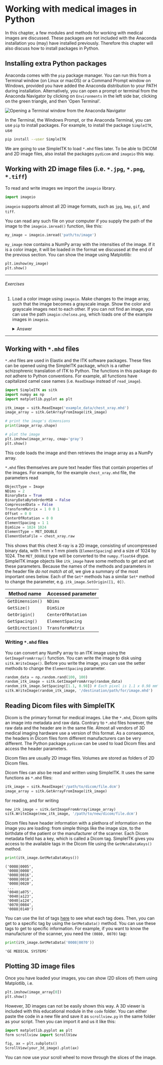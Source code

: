 # Working with medical images in Python

In this chapter, a few modules and methods for working with medical images are
discussed. These packages are not included with the Anaconda installation you
(may) have installed previously. Therefore this chapter will also discuss how to install packages in Python.


## Installing extra Python packages

Anaconda comes with the `pip` package manager. You can run this from a Terminal window (on Linux or macOS) or a Command Prompt window on Windows, provided you have added the Anaconda distribution to your PATH during installation. Alternatively, you can open a prompt or terminal from the Anaconda Navigator by clicking on `Environments` in the left side bar, clicking on the green triangle, and then 'Open Terminal'.

![Opening a Terminal window from the Anaconda Navigator](figures/anaconda_install_pip.png)

In the Terminal, the Windows Prompt, or the Anaconda Terminal, you can use `pip` to install packages. For example, to install the package `SimpleITK`, use

```bash
pip install --user SimpleITK
```

We are going to use SimpleITK to load `*.mhd` files later. To be able to DICOM and 2D image files, also install the packages `pydicom` and `imageio` this way. 


## Working with 2D image files (i.e. `*.jpg`, `*.png`, `*.tiff`)

To read and write images we import the `imageio` library. 

```python
import imageio
```

`imageio` supports almost all 2D image formats, such as `jpg`, `bmp`, `gif`, and `tiff`.

You can read any such file on your computer if you supply the path of the image to the `imageio.imread()` function, like this:

```python
my_image = imageio.imread('path/to/image')
```

`my_image` now contains a NumPy array with the intensities of the image. If it is a color image, it will be loaded in the format we discussed at the end of the previous section. You can show the image using Matplotlib:

```python
plt.imshow(my_image)
plt.show()
```


---

###### Exercises

1. Load a color image using `imageio`. Make changes to the image array, such that the image becomes a grayscale image. Show the color and grayscale images next to each other. If you can not find an image, you can use the path `imagio:chelsea.png`, which loads one of the example images in `imageio`. 
    
    <details><summary>Answer</summary><p>

    ```python
    color_image = imageio.imread('imageio:chelsea.png')
    grayscale_image = np.mean(color_image, axis=2)
    fig, ax = plt.subplots(1, 2)
    ax[0].imshow(color_image)
    ax[1].imshow(grayscale_image, cmap='gray')  # If you do not use the gray color map, Matplotlib will use its default color map.
    plt.show()
    ```

    </p></details> 

---


## Working with `*.mhd` files

`*.mhd` files are used in Elastix and the ITK software packages. These files can 
be opened using the SimpleITK package, which is a rather schizophrenic translation of
ITK to Python. The functions in this package do *not* adhere to Python conventions. For example, all functions have capitalized camel case names (i.e. `ReadImage` instead of `read_image`). 

```python
import SimpleITK as sitk
import numpy as np
import matplotlib.pyplot as plt

itk_image = sitk.ReadImage('example_data/chest_xray.mhd')
image_array = sitk.GetArrayFromImage(itk_image)

# print the image's dimensions
print(image_array.shape)

# plot the image
plt.imshow(image_array, cmap='gray')
plt.show()
```

This code loads the image and then retrieves the image array as a NumPy array.

`*.mhd` files themselves are pure text header files that contain properties of the images.
For example, for the example `chest_xray.mhd` file, the parameters read

```python
ObjectType = Image
NDims = 2
BinaryData = True
BinaryDataByteOrderMSB = False
CompressedData = False
TransformMatrix = 1 0 0 1
Offset = 0 0
CenterOfRotation = 0 0
ElementSpacing = 1 1
DimSize = 1024 1024
ElementType = MET_DOUBLE
ElementDataFile = chest_xray.raw
```

This shows that this chest X-ray is a 2D image, consisting of uncompressed binary data, with 1 mm x 1 mm pixels (`ElementSpacing`) and a size of 1024 by 1024. The `MET_DOUBLE` type will be converted to the `numpy.float64` dtype. SimpleITK image objects like `itk_image` have some methods to get and set these parameters. Because the names of the methods and parameters in the header file *do not match at all*, we give a summary of the most important ones below. Each of the `Get*` methods has a similar `Set*` method to change the parameter, e.g. `itk_image.SetOrigin([1, 0])`.

| Method name      | Accessed parameter |
| ---------------- | ------------------ |
| `GetDimension()` | `NDims`            |
| `GetSize()`      | `DimSize`          |
| `GetOrigin()`    | `CenterOfRotation` |
| `GetSpacing()`   | `ElementSpacing`   |
| `GetDirection()` | `TransformMatrix`  |

### Writing `*.mhd` files

You can convert any NumPy array to an ITK image using the `GetImageFromArray()` function. You can write the image to disk using `sitk.WriteImage()`. Before you write the image, you can use the setter methods to change the `ElementSpacing` parameter.

```python
random_data = np.random.rand(100, 100)
random_itk_image = sitk.GetImageFromArray(random_data)
random_itk_image.SetSpacing([1.1, 0.98]) # Each pixel is 1.1 x 0.98 mm^2
sitk.WriteImage(random_itk_image, '/destination/path/for/image.mhd')
```

<!-- ## Working with Dicom files using Pydicom

Dicom is the primary format for medical images. Like the `*.mhd`, Dicom splits an image into metadata and raw data. Contrary to `*.mhd` files however, the raw data and the header are in the same file. Almost all vendors of 3D medical imaging hardware use a version of this format. As a consequence, the headers in Dicom files form different manufacturers can be very different. The Python package `pydicom` can be used to load Dicom files and access the header parameters.

Dicom files are usually 2D image files. Volumes are stored as folders of 2D Dicom files. A Python library called `pydicom` can be used to read and write Dicom files:

```python
import pydicom

dicom_image = pydicom.dcmread('/path/to/dicom/file')
```

The `dicom_image` now contains a `FileDataSet` object, which is basically a dictionary with parameters. Here, we have load a slice from a 3D CT image:

```python
print(dicom_image)
```

```
(0008, 0005) Specific Character Set              CS: 'ISO_IR 100'
(0008, 0008) Image Type                          CS: ['ORIGINAL', 'PRIMARY', 'AXIAL']
(0008, 0016) SOP Class UID                       UI: CT Image Storage
(0008, 0018) SOP Instance UID                    UI: 1.3.6.1.4.1.14519.5.2.1.6279.6001.143451261327128179989900675595
(0008, 0020) Study Date                          DA: '20000101'
(0008, 0021) Series Date                         DA: '20000101'
(0008, 0022) Acquisition Date                    DA: '20000101'
(0008, 0023) Content Date                        DA: '20000101'
(0008, 0024) Overlay Date                        DA: '20000101'
(0008, 0025) Curve Date                          DA: '20000101'
(0008, 002a) Acquisition DateTime                DT: '20000101'
(0008, 0030) Study Time                          TM: ''
(0008, 0032) Acquisition Time                    TM: ''
(0008, 0033) Content Time                        TM: ''
(0008, 0050) Accession Number                    SH: u'2819497684894126'
(0008, 0060) Modality                            CS: 'CT'
(0008, 0070) Manufacturer                        LO: u'GE MEDICAL SYSTEMS'
(0008, 0090) Referring Physician's Name          PN: u''
(0008, 1090) Manufacturer's Model Name           LO: u'LightSpeed Plus'
(0008, 1155) Referenced SOP Instance UID         UI: 1.3.6.1.4.1.14519.5.2.1.6279.6001.675906998158803995297223798692
(0010, 0010) Patient's Name                      PN: u''
(0010, 0020) Patient ID                          LO: u'LIDC-IDRI-0001'
(0010, 0030) Patient's Birth Date                DA: ''
(0010, 0040) Patient's Sex                       CS: ''
(0010, 1010) Patient's Age                       AS: ''
(0010, 21d0) Last Menstrual Date                 DA: '20000101'
(0012, 0062) Patient Identity Removed            CS: 'YES'
(0012, 0063) De-identification Method            LO: u'DCM:113100/113105/113107/113108/113109/113111'
(0013, 0010) Private Creator                     LO: u'CTP'
(0013, 1010) Private tag data                    LO: u'LIDC-IDRI'
(0013, 1013) Private tag data                    LO: u'62796001'
(0018, 0010) Contrast/Bolus Agent                LO: u'IV'
(0018, 0015) Body Part Examined                  CS: 'CHEST'
(0018, 0022) Scan Options                        CS: 'HELICAL MODE'
(0018, 0050) Slice Thickness                     DS: "2.500000"
(0018, 0060) KVP                                 DS: "120"
(0018, 0090) Data Collection Diameter            DS: "500.000000"
(0018, 1020) Software Version(s)                 LO: u'LightSpeedApps2.4.2_H2.4M5'
(0018, 1100) Reconstruction Diameter             DS: "360.000000"
(0018, 1110) Distance Source to Detector         DS: "949.075012"
(0018, 1111) Distance Source to Patient          DS: "541.000000"
(0018, 1120) Gantry/Detector Tilt                DS: "0.000000"
(0018, 1130) Table Height                        DS: "144.399994"
(0018, 1140) Rotation Direction                  CS: 'CW'
(0018, 1150) Exposure Time                       IS: "570"
(0018, 1151) X-Ray Tube Current                  IS: "400"
(0018, 1152) Exposure                            IS: "4684"
(0018, 1160) Filter Type                         SH: u'BODY FILTER'
(0018, 1170) Generator Power                     IS: "48000"
(0018, 1190) Focal Spot(s)                       DS: "1.200000"
(0018, 1210) Convolution Kernel                  SH: u'STANDARD'
(0018, 5100) Patient Position                    CS: 'FFS'
(0020, 000d) Study Instance UID                  UI: 1.3.6.1.4.1.14519.5.2.1.6279.6001.298806137288633453246975630178
(0020, 000e) Series Instance UID                 UI: 1.3.6.1.4.1.14519.5.2.1.6279.6001.179049373636438705059720603192
(0020, 0010) Study ID                            SH: u''
(0020, 0011) Series Number                       IS: "3000566"
(0020, 0013) Instance Number                     IS: "80"
(0020, 0032) Image Position (Patient)            DS: ['-166.000000', '-171.699997', '-207.500000']
(0020, 0037) Image Orientation (Patient)         DS: ['1.000000', '0.000000', '0.000000', '0.000000', '1.000000', '0.000000']
(0020, 0052) Frame of Reference UID              UI: 1.3.6.1.4.1.14519.5.2.1.6279.6001.229925374658226729607867499499
(0020, 1040) Position Reference Indicator        LO: u'SN'
(0020, 1041) Slice Location                      DS: "-207.500000"
(0028, 0002) Samples per Pixel                   US: 1
(0028, 0004) Photometric Interpretation          CS: 'MONOCHROME2'
(0028, 0010) Rows                                US: 512
(0028, 0011) Columns                             US: 512
(0028, 0030) Pixel Spacing                       DS: ['0.703125', '0.703125']
(0028, 0100) Bits Allocated                      US: 16
(0028, 0101) Bits Stored                         US: 16
(0028, 0102) High Bit                            US: 15
(0028, 0103) Pixel Representation                US: 1
(0028, 0120) Pixel Padding Value                 US: 63536
(0028, 0303) Longitudinal Temporal Information M CS: 'MODIFIED'
(0028, 1050) Window Center                       DS: "-600"
(0028, 1051) Window Width                        DS: "1600"
(0028, 1052) Rescale Intercept                   DS: "-1024"
(0028, 1053) Rescale Slope                       DS: "1"
(0038, 0020) Admitting Date                      DA: '20000101'
(0040, 0002) Scheduled Procedure Step Start Date DA: '20000101'
(0040, 0004) Scheduled Procedure Step End Date   DA: '20000101'
(0040, 0244) Performed Procedure Step Start Date DA: '20000101'
(0040, 2016) Placer Order Number / Imaging Servi LO: u''
(0040, 2017) Filler Order Number / Imaging Servi LO: u''
(0040, a075) Verifying Observer Name             PN: u'Removed by CTP'
(0040, a123) Person Name                         PN: u'Removed by CTP'
(0040, a124) UID                                 UI: 1.3.6.1.4.1.14519.5.2.1.6279.6001.335419887712224178340067932923
(0070, 0084) Content Creator's Name              PN: u''
(0088, 0140) Storage Media File-set UID          UI: 1.3.6.1.4.1.14519.5.2.1.6279.6001.211790042620307056609660772296
(7fe0, 0010) Pixel Data                          OW: Array of 524288 bytes
```

As you can see, each parameter has two hexadecimal numbers associated with it. These are the Dicom tags. You can use these tags to get to specific information. For example, if you want to know the manufacturer of the scanner, you need the `(0080, 0070)` tag, or `0x080070` in hexadecimal:

```python
dicom_image[0x080070]
```

You can however also just type

```python
dicom_image.Manufacturer
```

which is a lot nicer. As you can see there is a plethora of data in a Dicom file. Important parameters are the `PixelSpacing` and `SliceThickness`, which tell you the physical dimensions of the data. Furthermore, it is nice to know where this slice was located in axial direction, which is shown by `SliceLocation`. Because Dicom filenames are not necessarily in the right order, you can use this slice location to order the slices if you load a 3D volume. The `PixelData` field contains the actual pixel data in binary format. It is a flat vector, however. Using the `pixel_array` attribute of the `FileDataSet` object, you get a much nicer Numpy array of the slice's data:

```python
image = dicom_image.pixel_array
```

This image can be plotted with Matplotlib's `imshow()` function.


#### Reading 3D Dicom data

Because 3D Dicom data is distributed over multiple files, one for each slice, you first need to obtain all the filenames.
You can use the built-in Python module `os` to list the filenames in the Dicom directory:

```python
import os
import pydicom

path = '/folder/to/a/3d/volume'
dicom_filenames = os.listdir(path)
```

Then, it is a matter of loading each of those files into a list:

```python
list_of_slices = []
for filename in dicom_filenames:
    list_of_slices.append(pydicom.dcmread(filename))
```

`list_of_slices` now contains the `FileDataSet` objects, each containing one slice of the volume. To order these, we write a small utility function. We use this function as the sorting key.

```python
def order_by_slice_location(slice):
    return float(slice.SliceLocation)

list_of_slices.sort(key=order_by_slice_location, reverse=True)
```

Now, the `list_of_slices` is ordered from superior to inferior along the axial direction. Note that we need to set the `reverse` flag to `True` to get this ordering, as the z-coordinate decreases in this direction, and the `list` method `sort()` sorts the list in ascending order without it.

Now, we only need to get the array of pixels in each slice to get the full volume:

```python
volume_list = []
for slice in list_of_slices:
    volume_list.append(slice.pixel_array)

image = np.array(volume_list)
```

`image` now contains the 3D volume, which can be plotted or used for further analysis.
 -->

## Reading Dicom files with SimpleITK

Dicom is the primary format for medical images. Like the `*.mhd`, Dicom splits an image into metadata and raw data. Contrary to `*.mhd` files however, the raw data and the header are in the same file. Almost all vendors of 3D medical imaging hardware use a version of this format. As a consequence, the headers in Dicom files form different manufacturers can be very different. The Python package `pydicom` can be used to load Dicom files and access the header parameters.

Dicom files are usually 2D image files. Volumes are stored as folders of 2D Dicom files.

Dicom files can also be read and written using SimpleITK. It uses the same functions as `*.mhd` files:

```python
itk_image = sitk.ReadImage('/path/to/dicom/file.dcm')
image_array = sitk.GetArrayFromImage(itk_image)
```

for reading, and for writing

```python
new_itk_image = sitk.GetImageFromArray(image_array)
sitk.WriteImage(new_itk_image, '/path/to/new/dicom/file.dcm')
```

Dicom files have header information with a plethora of information on the image you are loading: from simple things like the image size, to the birthdate of the patient or the manufacturer of the scanner. Each Dicom metadata field has a key, which is called a Dicom tag. SimpleITK gives you access to the available tags in the Dicom file using the `GetMetaDataKeys()` method.

```python
print(itk_image.GetMetaDataKeys())
```

```
('0008|0005',
 '0008|0008',
 '0008|0016',
 '0008|0018',
 '0008|0020',
 ...
 '0040|a075',
 '0040|a123',
 '0040|a124',
 '0070|0084',
 '0088|0140')
```

You can use the list of tags [here](https://www.dicomlibrary.com/dicom/dicom-tags/) to see what each tag does. Then, you can get to a specific tag by using the `GetMetaData()` method. You can use these tags to get to specific information. For example, if you want to know the manufacturer of the scanner, you need the `(0080, 0070)` tag:

```python
print(itk_image.GetMetaData('0008|0070'))
```
```
'GE MEDICAL SYSTEMS'
```


## Plotting 3D image files

Once you have loaded your images, you can show (2D slices of) them using Matplotlib, i.e.

```python
plt.imshow(image_array[0])
plt.show()
```

However, 3D images can not be easily shown this way. A 3D viewer is included with this educational module in the `code` folder. You can either paste the code in a new file and save it as `scrollview.py` in the same folder as your script. Then you can import it and us it like this:

```python
import matplotlib.pyplot as plt
form scrollview import ScrollView

fig, ax = plt.subplots()
ScrollView(your_3d_image).plot(ax)
```

You can now use your scroll wheel to move through the slices of the image.

